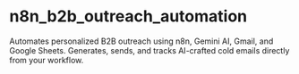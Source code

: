 # n8n_b2b_outreach_automation
Automates personalized B2B outreach using n8n, Gemini AI, Gmail, and Google Sheets. Generates, sends, and tracks AI-crafted cold emails directly from your workflow.
